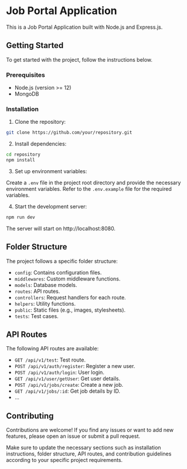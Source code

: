 # Job Portal Application

This is a Job Portal Application built with Node.js and Express.js.


## Getting Started

To get started with the project, follow the instructions below.

### Prerequisites

- Node.js (version >= 12)
- MongoDB

### Installation

1. Clone the repository:

```bash
git clone https://github.com/your/repository.git
```

2. Install dependencies:

```bash
cd repository
npm install
```

3. Set up environment variables:

Create a `.env` file in the project root directory and provide the necessary environment variables. Refer to the `.env.example` file for the required variables.

4. Start the development server:

```bash
npm run dev
```

The server will start on http://localhost:8080.

## Folder Structure

The project follows a specific folder structure:

- `config`: Contains configuration files.
- `middlewares`: Custom middleware functions.
- `models`: Database models.
- `routes`: API routes.
- `controllers`: Request handlers for each route.
- `helpers`: Utility functions.
- `public`: Static files (e.g., images, stylesheets).
- `tests`: Test cases.

## API Routes

The following API routes are available:

- `GET /api/v1/test`: Test route.
- `POST /api/v1/auth/register`: Register a new user.
- `POST /api/v1/auth/login`: User login.
- `GET /api/v1/user/getUser`: Get user details.
- `POST /api/v1/jobs/create`: Create a new job.
- `GET /api/v1/jobs/:id`: Get job details by ID.
- ...

## Contributing

Contributions are welcome! If you find any issues or want to add new features, please open an issue or submit a pull request.


Make sure to update the necessary sections such as installation instructions, folder structure, API routes, and contribution guidelines according to your specific project requirements.
